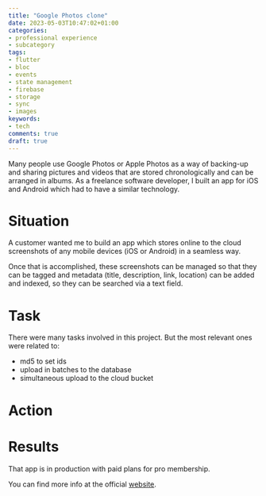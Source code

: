 ```yaml
---
title: "Google Photos clone"
date: 2023-05-03T10:47:02+01:00
categories:
- professional experience
- subcategory
tags:
- flutter
- bloc
- events
- state management
- firebase
- storage
- sync
- images
keywords:
- tech
comments: true
draft: true
---
```


Many people use Google Photos or Apple Photos as a way of backing-up and sharing pictures and videos that are stored chronologically and can be arranged in albums.
As a freelance software developer, I built an app for iOS and Android which had to have a similar technology.
<!--more-->

# Situation

A customer wanted me to build an app which stores online to the cloud screenshots of any mobile devices (iOS or Android) in a seamless way.

Once that is accomplished, these screenshots can be managed so that they can be tagged and metadata (title, description, link, location) can be added and indexed, so they can be searched via a text field.

# Task

There were many tasks involved in this project. But the most relevant ones were related to:

- md5 to set ids
- upload in batches to the database
- simultaneous upload to the cloud bucket

# Action


# Results

That app is in production with paid plans for pro membership.

You can find more info at the official [website](https://kaptue.com/).